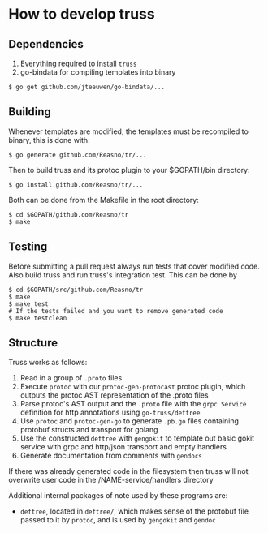 # How to develop truss

## Dependencies

1. Everything required to install `truss`
2. go-bindata for compiling templates into binary
```
$ go get github.com/jteeuwen/go-bindata/...
```

## Building

Whenever templates are modified, the templates must be recompiled to binary,
this is done with:

```
$ go generate github.com/Reasno/tr/...
```

Then to build truss and its protoc plugin to your $GOPATH/bin directory:

```
$ go install github.com/Reasno/tr/...
```

Both can be done from the Makefile in the root directory:

```
$ cd $GOPATH/github.com/Reasno/tr
$ make
```

## Testing

Before submitting a pull request always run tests that cover modified code.
Also build truss and run truss's integration test. This can be done by

```
$ cd $GOPATH/src/github.com/Reasno/tr
$ make
$ make test
# If the tests failed and you want to remove generated code
$ make testclean
```

## Structure

Truss works as follows:

1. Read in a group of `.proto` files
2. Execute `protoc` with our `protoc-gen-protocast` protoc plugin, which
   outputs the protoc AST representation of the .proto files
3. Parse protoc's AST output and  the `.proto` file with the
   `grpc Service` definition for http annotations using `go-truss/deftree`
4. Use `protoc` and `protoc-gen-go` to generate `.pb.go` files containing
   protobuf structs and transport for golang
5. Use the constructed `deftree` with `gengokit` to template out basic gokit service with grpc
   and http/json transport and empty handlers
6. Generate documentation from comments with `gendocs`

If there was already generated code in the filesystem then truss will not
overwrite user code in the /NAME-service/handlers directory

Additional internal packages of note used by these programs are:

- `deftree`, located in `deftree/`, which makes sense of the protobuf file
  passed to it by `protoc`, and is used by `gengokit` and
  `gendoc`
